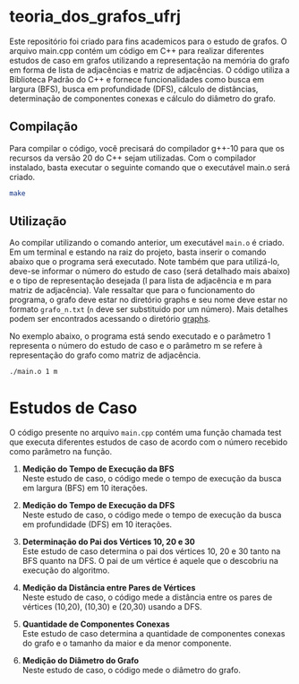 # teoria_dos_grafos_ufrj

Este repositório foi criado para fins academicos para o estudo de grafos. O arquivo main.cpp contém um código em C++ para realizar diferentes estudos de caso em grafos utilizando a representação na memória do grafo em forma de lista de adjacências e matriz de adjacências. O código utiliza a Biblioteca Padrão do C++ e fornece funcionalidades como busca em largura (BFS), busca em profundidade (DFS), cálculo de distâncias, determinação de componentes conexas e cálculo do diâmetro do grafo.

## Compilação

Para compilar o código, você precisará do compilador g++-10 para que os recursos da versão 20 do C++ sejam utilizadas. Com o compilador instalado, basta executar o seguinte comando que o executável main.o será criado.

```bash
make
```

## Utilização

Ao compilar utilizando o comando anterior, um executável `main.o` é criado. Em um terminal e estando na raiz do projeto, basta inserir o comando abaixo que o programa será executado. Note também que para utilizá-lo, deve-se informar o número do estudo de caso (será detalhado mais abaixo) e o tipo de representação desejada (l para lista de adjacência e m para matriz de adjacência). Vale ressaltar que para o funcionamento do programa, o grafo deve estar no diretório graphs e seu nome deve estar no formato `grafo_n.txt` (`n` deve ser substituido por um número). Mais detalhes podem ser encontrados acessando o diretório [graphs](https://github.com/FelipeVillela/teoria_dos_grafos_ufrj/tree/main/graphs).

No exemplo abaixo, o programa está sendo executado e o parâmetro 1 representa o número do estudo de caso e o parâmetro m se refere à representação do grafo como matriz de adjacência.

```bash
./main.o 1 m
```

# Estudos de Caso
O código presente no arquivo `main.cpp` contém uma função chamada test que executa diferentes estudos de caso de acordo com o número recebido como parâmetro na função.

1. **Medição do Tempo de Execução da BFS**  
   Neste estudo de caso, o código mede o tempo de execução da busca em largura (BFS) em 10 iterações.

2. **Medição do Tempo de Execução da DFS**  
   Neste estudo de caso, o código mede o tempo de execução da busca em profundidade (DFS) em 10 iterações.

3. **Determinação do Pai dos Vértices 10, 20 e 30**  
   Este estudo de caso determina o pai dos vértices 10, 20 e 30 tanto na BFS quanto na DFS. O pai de um vértice é aquele que o descobriu na execução do algoritmo.

4. **Medição da Distância entre Pares de Vértices**  
   Neste estudo de caso, o código mede a distância entre os pares de vértices (10,20), (10,30) e (20,30) usando a DFS.

5. **Quantidade de Componentes Conexas**  
   Este estudo de caso determina a quantidade de componentes conexas do grafo e o tamanho da maior e da menor componente.

6. **Medição do Diâmetro do Grafo**  
   Neste estudo de caso, o código mede o diâmetro do grafo.

